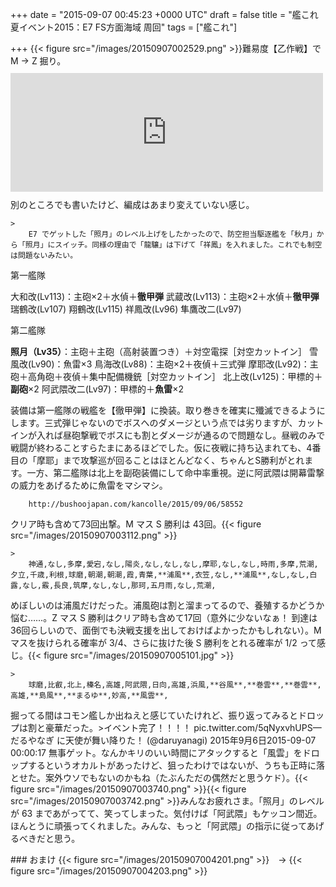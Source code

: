 
+++
date = "2015-09-07 00:45:23 +0000 UTC"
draft = false
title = "艦これ夏イベント2015：E7 FS方面海域 周回"
tags = ["艦これ"]

+++
{{< figure src="/images/20150907002529.png"  >}}難易度【乙作戦】で M → Z 掘り。<iframe src="https://hatenablog-parts.com/embed?url=https%3A%2F%2Fblog.daruyanagi.jp%2Fentry%2F2015%2F08%2F22%2F212652" title="艦これ夏イベント2015：E7 FS方面海域 - だるろぐ" class="embed-card embed-blogcard" scrolling="no" frameborder="0" style="display: block; width: 100%; height: 190px; max-width: 500px; margin: 10px 0px;"></iframe>別のところでも書いたけど、編成はあまり変えていない感じ。

    >
        E7 でゲットした「照月」のレベル上げをしたかったので、防空担当駆逐艦を「秋月」から「照月」にスイッチ。同様の理由で「龍驤」は下げて「祥鳳」を入れました。これでも制空は問題ないみたい。


第一艦隊

大和改(Lv113)：主砲×2＋水偵＋**徹甲弾**
武蔵改(Lv113)：主砲×2＋水偵＋**徹甲弾**
瑞鶴改(Lv107)
翔鶴改(Lv115)
祥鳳改(Lv96)
隼鷹改二(Lv97)

第二艦隊

**照月（Lv35）**：主砲＋主砲（高射装置つき）＋対空電探［対空カットイン］
雪風改(Lv90)：魚雷×3
鳥海改(Lv88)：主砲×2＋夜偵＋三式弾
摩耶改(Lv92)：主砲＋高角砲＋夜偵＋集中配備機銃［対空カットイン］
北上改(Lv125)：甲標的＋**副砲**×2
阿武隈改二(Lv97)：甲標的＋**魚雷**×2

装備は第一艦隊の戦艦を【徹甲弾】に換装。取り巻きを確実に殲滅できるようにします。三式弾じゃないのでボスへのダメージという点では劣りますが、カットインが入れば昼砲撃戦でボスにも割とダメージが通るので問題なし。昼戦のみで戦闘が終わることすらたまにあるほどでした。仮に夜戦に持ち込まれても、4番目の「摩耶」まで攻撃巡が回ることはほとんどなく、ちゃんとS勝利がとれます。一方、第二艦隊は北上を副砲装備にして命中率重視。逆に阿武隈は開幕雷撃の威力をあげるために魚雷をマシマシ。

        http://bushoojapan.com/kancolle/2015/09/06/58552
    
クリア時も含めて73回出撃。M マス S 勝利は 43回。{{< figure src="/images/20150907003112.png"  >}}<br/>


    >
        神通,なし,多摩,愛宕,なし,陽炎,なし,なし,なし,摩耶,なし,なし,時雨,多摩,荒潮,夕立,千歳,利根,球磨,朝潮,朝潮,霞,青葉,**浦風**,衣笠,なし,**浦風**,なし,なし,白露,なし,霰,長良,筑摩,なし,なし,那珂,五月雨,なし,荒潮,

    
めぼしいのは浦風だけだった。浦風砲は割と溜まってるので、養殖するかどうか悩む……。Z マス S 勝利はクリア時も含めて17回（意外に少ないなぁ！ 到達は36回らしいので、面倒でも決戦支援を出しておけばよかったかもしれない）。M マスを抜けられる確率が 3/4、さらに抜けた後 S 勝利をとれる確率が 1/2 って感じ。{{< figure src="/images/20150907005101.jpg"  >}}<br/>


    >
        球磨,比叡,北上,榛名,高雄,阿武隈,日向,高雄,浜風,**谷風**,**巻雲**,**巻雲**,高雄,**島風**,**まるゆ**,妙高,**風雲**,

    
掘ってる間はコモン艦しか出ねえと感じていたけれど、振り返ってみるとドロップは割と豪華だった。>イベント完了！！！！ pic.twitter.com/5qNyxvhUPS— だるやなぎ に天使が舞い降りた！ (@daruyanagi) 2015年9月6日<script async="" src="https://platform.twitter.com/widgets.js" charset="utf-8"></script>2015-09-07 00:00:17 無事ゲット。なんかキリのいい時間にアタックすると「風雲」をドロップするというオカルトがあったけど、狙ったわけではないが、うちも正時に落とせた。案外ウソでもないのかもね（たぶんただの偶然だと思うケド）。{{< figure src="/images/20150907003740.png"  >}}{{< figure src="/images/20150907003742.png"  >}}みんなお疲れさま。「照月」のレベルが 63 まであがってて、笑ってしまった。気付けば「阿武隈」もケッコン間近。ほんとうに頑張ってくれました。みんな、もっと「阿武隈」の指示に従ってあげるべきだと思う。

<div class="section">
    ### おまけ
    {{< figure src="/images/20150907004201.png"  >}}　→ {{< figure src="/images/20150907004203.png"  >}}

</div>

